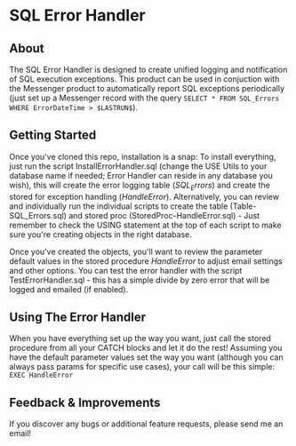 # SQL Error Handler

## About
The SQL Error Handler is designed to create unified logging and notification of SQL execution exceptions.  This product can be used in conjuction with the Messenger product to automatically report SQL exceptions periodically (just set up a Messenger record with the query `SELECT * FROM SQL_Errors WHERE ErrorDateTime > $LASTRUN$`).

## Getting Started
Once you've cloned this repo, installation is a snap:  To install everything, just run the script InstallErrorHandler.sql (change the USE Utils to your database name if needed; Error Handler can reside in any database you wish), this will create the error logging table ($SQL_Errors$)  and create the stored for exception handling ($HandleError$).  Alternatively, you can review and individually run the individual scripts to create the table (Table-SQL_Errors.sql) and stored proc (StoredProc-HandleError.sql) - Just remember to check the USING statement at the top of each script to make sure you're creating objects in the right database.

Once you've created the objects, you'll want to review the parameter default values in the stored procedure $HandleError$ to adjust email settings and other options.  You can test the error handler with the script TestErrorHandler.sql - this has a simple divide by zero error that will be logged and emailed (if enabled).

## Using The Error Handler
When you have everything set up the way you want, just call the stored procedure from all your CATCH blocks and let it do the rest!  Assuming you have the default parameter values set the way you want (although you can always pass params for specific use cases), your call will be this simple:
    `EXEC HandleError`

## Feedback & Improvements
If you discover any bugs or additional feature requests, please send me an email!
